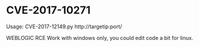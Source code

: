 # CVE-2017-10271
Usage: CVE-2017-12149.py http://targetip:port/

WEBLOGIC RCE Work with windows only, you could edit code a bit for linux.
